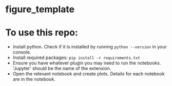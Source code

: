 # figure_template


# To use this repo: 
* Install python. Check if it is installed by running `python --version` in your console. 
* Install required packages: `pip install -r requirements.txt` 
* Ensure you have whatever plugin you may need to run the notebooks. 'Jupyter' should be the name of the extension. 
* Open the relevant notebook and create plots. Details for each notebook are in the notebook. 

